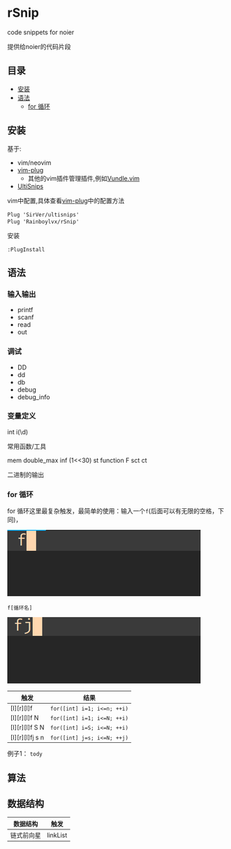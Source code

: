 # rSnip

code snippets for noier

提供给noier的代码片段

## 目录

 - [安装](#安装)
 - [语法](#语法)
   - [for 循环](#for-循环)

## 安装

基于:

- vim/neovim
- [vim-plug](https://github.com/junegunn/vim-plug)
  - 其他的vim插件管理插件,例如[Vundle.vim](https://github.com/VundleVim/Vundle.vim)
- [UltiSnips](https://github.com/SirVer/ultisnips)

vim中配置,具体查看[vim-plug](https://github.com/junegunn/vim-plug#example)中的配置方法

```
Plug 'SirVer/ultisnips'
Plug 'Rainboylvx/rSnip'
```

安装
```
:PlugInstall
```

## 语法


### 输入输出

 - printf
 - scanf
 - read
 - out

### 调试

 - DD
 - dd
 - db
 - debug
 - debug_info

### 变量定义

int
i(\d)

常用函数/工具

mem
double_max
inf (1<<30)
st
function F
sct
ct


二进制的输出

### for 循环

for 循环这里最复杂触发，最简单的使用：输入一个`f`(后面可以有无限的空格，下同)，

![](./images/for-f.gif)

`f[循环名]`

![](./images/for-fi.gif)

| 触发            | 结果                        |
|-----------------|-----------------------------|
| [I][r][l]f      | `for([int] i=1; i<=n; ++i)` |
| [I][r][l]f N    | `for([int] i=1; i<=N; ++i)` |
| [I][r][l]f S N  | `for([int] i=S; i<=N; ++i)` |
| [I][r][l]fj s n | `for([int] j=s; i<=N; ++j)` |

例子1： `tody`

## 算法

## 数据结构

| 数据结构   | 触发     |
|------------|----------|
| 链式前向星 | linkList |

